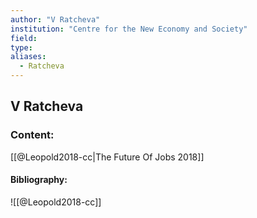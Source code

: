 ```yaml
---
author: "V Ratcheva"
institution: "Centre for the New Economy and Society"
field:
type:
aliases:
  - Ratcheva
---
```


## V Ratcheva

### Content:
[[@Leopold2018-cc|The Future Of Jobs 2018]]

#### Bibliography:

![[@Leopold2018-cc]]